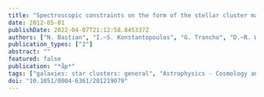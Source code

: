 ```yaml
---
title: "Spectroscopic constraints on the form of the stellar cluster mass function"
date: 2012-05-01
publishDate: 2022-04-07T21:12:58.845337Z
authors: ["N. Bastian", "I.~S. Konstantopoulos", "G. Trancho", "D.~R. Weisz", "S.~S. Larsen", "M. Fouesneau", "C.~B. Kaschinski", "M. Gieles"]
publication_types: ["2"]
abstract: ""
featured: false
publication: "*åp*"
tags: ["galaxies: star clusters: general", "Astrophysics - Cosmology and Nongalactic Astrophysics"]
doi: "10.1051/0004-6361/201219079"
---
```



